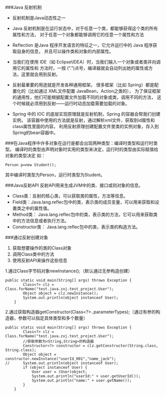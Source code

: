###Java 反射机制
- 反射机制是Java动态性之一
* Java 反射机制是在运行状态中，对于任意一个类，都能够获得这个类的所有属性和方法，
对于任意一个对象都能够调用它的任意一个属性和方法
* Reflection 是Java 程序开发语言的特征之一，它允许运行中的 Java 程序获取自身的信息，
并且可以操作类和对象的内部属性。
* 当我们在使用 IDE（如 Eclipse\IDEA）时，当我们输入一个对象或者类并向调用它的属性和
方法时，一按 (“.”)点号，编译器就会自动列出她的属性或方法，这里就会用到反射。

* 反射最重要的用途就是开发各种通用框架。
  很多框架（比如 Spring）都是配置化的（比如通过 XML文件配置 JavaBean，Action之类的），
  为了保证框架的通用性，他们可能根据配置文件加载不同的对象或类，调用不同的方法，
  这个时候就必须用到反射——运行时动态加载需要加载的对象。
  
* Spring 中的 IOC 的底层实现原理就是反射机制，Spring 的容器会帮我们创建实例，
该容器中使用的方法就是反射，通过解析xml文件，获取到id属性和class属性里面的内容，
利用反射原理创建配置文件里类的实例对象，存入到Spring的bean容器中。

###在Java程序中许多对象在运行是都会出现两种类型：编译时类型和运行时类型。 
   编译时的类型由声明对象时实用的类型来决定，运行时的类型由实际赋值给对象的类型决定 
   如：
```aidl
Person p=new Student();
```
   其中编译时类型为Person，运行时类型为Student。 

###Java反射API
反射API用来生成JVM中的类、接口或则对象的信息。 

- Class类：反射的核心类，可以获取类的属性，方法等信息。 
- Field类：Java.lang.reflec包中的类，表示类的成员变量，可以用来获取和设置类之中的属性值。 
- Method类： Java.lang.reflec包中的类，表示类的方法，它可以用来获取类中的方法信息或者执行方法。 
- Constructor类： Java.lang.reflec包中的类，表示类的构造方法。

###通过反射创建对象
1. 获取想要操作的类的Class对象
2. 调用Class类中的方法
3. 使用反射API来操作这些信息


1.通过Class字节码对象newInstance();（默认通过无参构造创建）
```aidl
public static void main(String[] args) throws Exception {
		Class<?> clz = Class.forName("test.java.zxj.test_project.User");
		Object object = clz.newInstance();
		System.out.println(object instanceof User);
	}
```

2.通过获取构造器getConstructor(Class<?>..parameterTypes);（通过有参的构造器，参数可以指定具体类型和多个数量）
```aidl
public static void main(String[] args) throws Exception {
		Class<?> clz = Class.forName("test.java.zxj.test_project.User");
		//获取参数为<String,String>的构造器
		Constructor<?> constructor = clz.getConstructor(String.class, String.class);
		Object object = constructor.newInstance("userId_001","name_jack");
//		System.out.println(object instanceof User);
		if (object instanceof User) {
			User user = (User)object;
			System.out.println("userId:" + user.getUserId());
			System.out.println("name:" + user.getName());
		}
	}
```